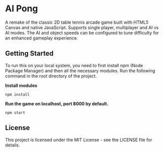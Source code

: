 # AI Pong 

A remake of the classic 2D table tennis arcade game built with HTML5 Canvas and native JavaScript. Supports single player, multiplayer and AI vs AI modes. The AI and object speeds can be configured to tune difficulty for an enhanced gameplay experience.


## Getting Started

To run this on your local system, you need to first install npm (Node Package Manager) and then all the necessary modules. Run the following command in the root directory of the project.

**Install modules**
```
npm install
```

**Run the game on localhost, port 8000 by default.**
```
npm start
```

## License

This project is licensed under the MIT License - see the LICENSE file for details.
